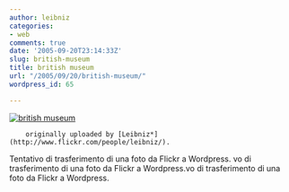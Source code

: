 ```yaml
---
author: leibniz
categories:
- web
comments: true
date: '2005-09-20T23:14:33Z'
slug: british-museum
title: british museum
url: "/2005/09/20/british-museum/"
wordpress_id: 65

---
```

[![british museum](http://static.flickr.com/28/44965967_999526e111_t.jpg)](http://www.flickr.com/photos/leibniz/44965967/)  

	
		originally uploaded by [Leibniz*](http://www.flickr.com/people/leibniz/).
	



Tentativo di trasferimento di una foto da Flickr a Wordpress. vo di trasferimento di una foto da Flickr a Wordpress.vo di trasferimento di una foto da Flickr a Wordpress.
  

